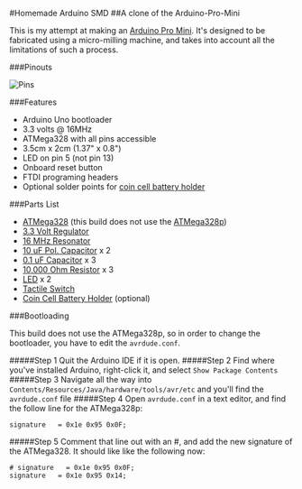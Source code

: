 #Homemade Arduino SMD
##A clone of the Arduino-Pro-Mini

This is my attempt at making an [Arduino Pro Mini](http://arduino.cc/en/Main/arduinoBoardProMini). It's designed to be fabricated using a micro-milling machine, and takes into account all the limitations of such a process.

###Pinouts

![Pins](https://github.com/andySigler/homemade-hardware/blob/master/Arduino-SMD/pinout.png)

###Features

* Arduino Uno bootloader
* 3.3 volts @ 16MHz
* ATMega328 with all pins accessible
* 3.5cm x 2cm (1.37" x 0.8")
* LED on pin 5 (not pin 13)
* Onboard reset button
* FTDI programing headers
* Optional solder points for [coin cell battery holder](http://www.digikey.com/product-detail/en/BA2032/BA2032-ND/257744)

###Parts List

* [ATMega328](http://www.digikey.com/product-detail/en/ATMEGA328-AUR/ATMEGA328-AURCT-ND/3440951) (this build does not use the [ATMega328p](http://www.digikey.com/product-detail/en/ATMEGA328P-AUR/ATMEGA328P-AURCT-ND/3789455))
* [3.3 Volt Regulator](http://www.digikey.com/product-detail/en/MIC5205-3.3YM5%20TR/576-1259-1-ND/771886)
* [16 MHz Resonator](http://www.digikey.com/product-detail/en/PRQC16.00SR1010V00L/1253-1339-1-ND/4879394)
* [10 uF Pol. Capacitor](http://www.digikey.com/product-detail/en/T491A106K006AT7280/399-10116-1-ND/3759233) x 2
* [0.1 uF Capacitor](http://www.digikey.com/product-detail/en/CC0603ZRY5V9BB104/311-1343-1-ND/2103127) x 3
* [10,000 Ohm Resistor](http://www.digikey.com/product-detail/en/RC0603JR-0710KL/311-10KGRCT-ND/729647) x 3
* [LED](http://www.digikey.com/product-search/en?pv7=2&k=160-1434-2-ND&mnonly=0&newproducts=0&ColumnSort=0&page=1&quantity=0&ptm=0&fid=0&pageSize=25) x 2
* [Tactile Switch](http://www.digikey.com/product-detail/en/8-1437565-1/450-1941-ND/529677)
* [Coin Cell Battery Holder](http://www.digikey.com/product-detail/en/BA2032/BA2032-ND/257744) (optional)

###Bootloading

This build does not use the ATMega328p, so in order to change the bootloader, you have to edit the `avrdude.conf`.

#####Step 1
Quit the Arduino IDE if it is open.
#####Step 2
Find where you've installed Arduino, right-click it, and select `Show Package Contents`
#####Step 3
Navigate all the way into `Contents/Resources/Java/hardware/tools/avr/etc` and you'll find the `avrdude.conf` file
#####Step 4
Open `avrdude.conf` in a text editor, and find the follow line for the ATMega328p:
```
signature   = 0x1e 0x95 0x0F;
```
#####Step 5
Comment that line out with an #, and add the new signature of the ATMega328. It should like like the following now:
```
# signature   = 0x1e 0x95 0x0F;
signature   = 0x1e 0x95 0x14;
```







